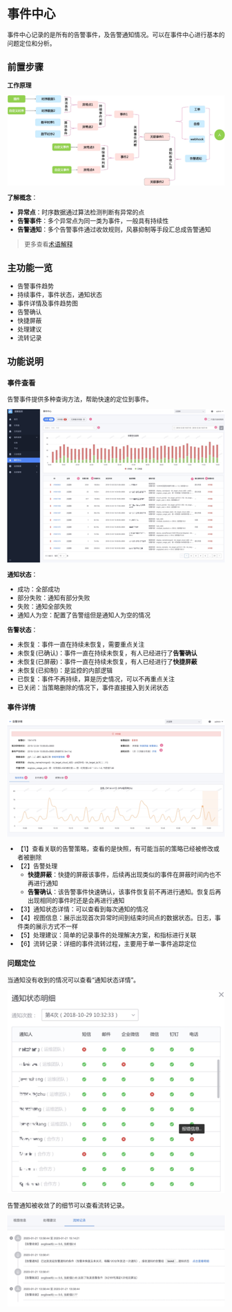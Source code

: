 # 事件中心

事件中心记录的是所有的告警事件，及告警通知情况。可以在事件中心进行基本的问题定位和分析。

## 前置步骤

**工作原理**

![-w2020](media/15794918343257.jpg)

**了解概念**：

* **异常点**：时序数据通过算法检测判断有异常的点
* **告警事件**：多个异常点为同一类为事件，一般具有持续性
* **告警通知**：多个告警事件通过收敛规则，风暴抑制等手段汇总成告警通知

> 更多查看[术语解释](../../concepts/glossary.md)

## 主功能一览

* 告警事件趋势
* 持续事件，事件状态，通知状态
* 事件详情及事件趋势图
* 告警确认
* 快捷屏蔽
* 处理建议
* 流转记录

## 功能说明

### 事件查看

告警事件提供多种查询方法，帮助快速的定位到事件。

![-w2020](media/15754464198583.jpg)

**通知状态**：

* 成功：全部成功
* 部分失败：通知有部分失败
* 失败：通知全部失败
* 通知人为空：配置了告警组但是通知人为空的情况

**告警状态**：

* 未恢复：事件一直在持续未恢复，需要重点关注
* 未恢复(已确认)：事件一直在持续未恢复，有人已经进行了**告警确认**
* 未恢复(已屏蔽)：事件一直在持续未恢复，有人已经进行了**快捷屏蔽**
* 未恢复(已抑制)：是监控的内部逻辑
* 已恢复：事件不再持续，算是历史情况，可以不再重点关注
* 已关闭：当策略删除的情况下，事件直接接入到关闭状态

### 事件详情

![-w2020](media/15754466559162.jpg)

* 【1】查看关联的告警策略，查看的是快照，有可能当前的策略已经被修改或者被删除
* 【2】告警处理
    * **快捷屏蔽**：快捷的屏蔽该事件，后续再出现类似的事件在屏蔽时间内也不再进行通知
    * **告警确认**：该告警事件快速确认，该事件恢复前不再进行通知。恢复后再出现相同的事件时还是会再进行通知
* 【3】通知状态详情：可以查看到每次通知的情况
* 【4】视图信息：展示出现首次异常时间到结束时间点的数据状态。日志，事件类的展示方式不一样
* 【5】处理建议：简单的记录事件的处理解决方案，和指标进行关联
* 【6】流转记录：详细的事件流转过程，主要用于单一事件追踪定位

### 问题定位

当通知没有收到的情况可以查看“通知状态详情”。

![-w2020](media/15795904494681.jpg)

告警通知被收敛了的细节可以查看流转记录。

![-w2020](media/15795911129315.jpg)

